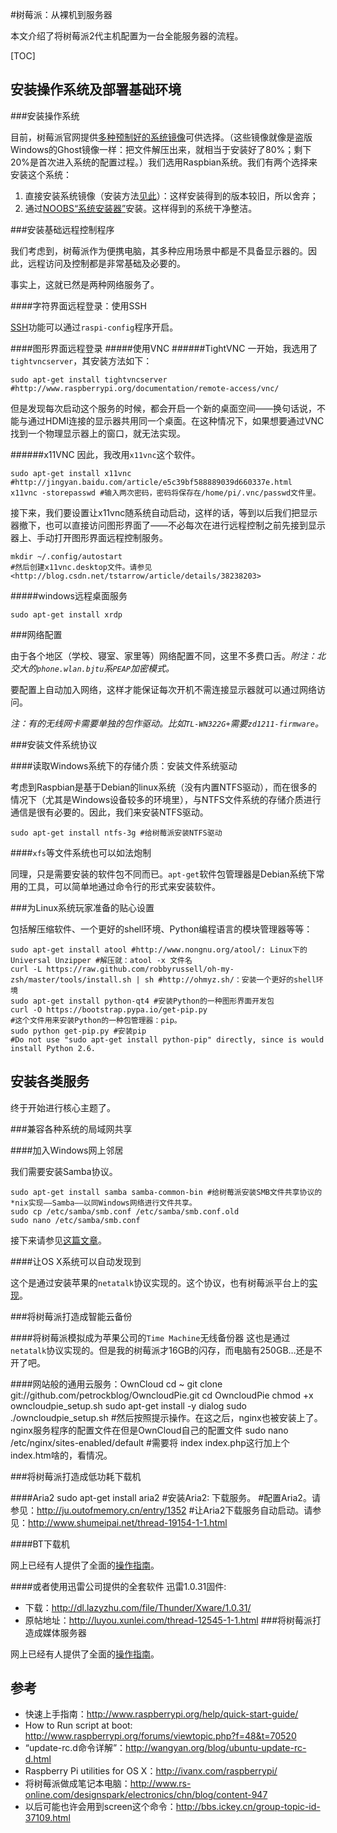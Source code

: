 #树莓派：从裸机到服务器

本文介绍了将树莓派2代主机配置为一台全能服务器的流程。

[TOC]


安装操作系统及部署基础环境
----------------------

###安装操作系统

目前，树莓派官网提供[多种预制好的系统镜像][osList]可供选择。（这些镜像就像是盗版Windows的Ghost镜像一样：把文件解压出来，就相当于安装好了80%；剩下20%是首次进入系统的配置过程。）我们选用Raspbian系统。我们有两个选择来安装这个系统：

1. 直接安装系统镜像（安装方法[见此][instalOSimage]）：这样安装得到的版本较旧，所以舍弃；
2. 通过[NOOBS“系统安装器”][NOOBS]安装。这样得到的系统干净整洁。


[osList]: https://www.raspberrypi.org/downloads/
[instalOSimage]: https://www.raspberrypi.org/documentation/installation/installing-images/README.md
[NOOBS]: http://www.raspberrypi.org/help/noobs-setup/

###安装基础远程控制程序

我们考虑到，树莓派作为便携电脑，其多种应用场景中都是不具备显示器的。因此，远程访问及控制都是非常基础及必要的。

事实上，这就已然是两种网络服务了。

####字符界面远程登录：使用SSH

[SSH][]功能可以通过`raspi-config`程序开启。

[SSH]: https://www.raspberrypi.org/documentation/remote-access/ssh/

####图形界面远程登录
#####使用VNC
######TightVNC
一开始，我选用了`tightvncserver`，其安装方法如下：

    sudo apt-get install tightvncserver #http://www.raspberrypi.org/documentation/remote-access/vnc/

但是发现每次启动这个服务的时候，都会开启一个新的桌面空间——换句话说，不能与通过HDMI连接的显示器共用同一个桌面。在这种情况下，如果想要通过VNC找到一个物理显示器上的窗口，就无法实现。

######x11VNC
因此，我改用`x11vnc`这个软件。

    sudo apt-get install x11vnc #http://jingyan.baidu.com/article/e5c39bf588889039d660337e.html
    x11vnc -storepasswd #输入两次密码，密码将保存在/home/pi/.vnc/passwd文件里。

接下来，我们要设置让x11vnc随系统自动启动，这样的话，等到以后我们把显示器撤下，也可以直接访问图形界面了——不必每次在进行远程控制之前先接到显示器上、手动打开图形界面远程控制服务。

    mkdir ~/.config/autostart
    #然后创建x11vnc.desktop文件。请参见<http://blog.csdn.net/tstarrow/article/details/38238203>

#####windows远程桌面服务

    sudo apt-get install xrdp

###网络配置

由于各个地区（学校、寝室、家里等）网络配置不同，这里不多费口舌。_附注：北交大的`phone.wlan.bjtu`系`PEAP`加密模式。_

要配置上自动加入网络，这样才能保证每次开机不需连接显示器就可以通过网络访问。

_注：有的无线网卡需要单独的包作驱动。比如`TL-WN322G+`需要`zd1211-firmware`。_

###安装文件系统协议

####读取Windows系统下的存储介质：安装文件系统驱动

考虑到Raspbian是基于Debian的linux系统（没有内置NTFS驱动），而在很多的情况下（尤其是Windows设备较多的环境里），与NTFS文件系统的存储介质进行通信是很有必要的。因此，我们来安装NTFS驱动。

    sudo apt-get install ntfs-3g #给树莓派安装NTFS驱动

####`xfs`等文件系统也可以如法炮制

同理，只是需要安装的软件包不同而已。`apt-get`软件包管理器是Debian系统下常用的工具，可以简单地通过命令行的形式来安装软件。

###为Linux系统玩家准备的贴心设置

包括解压缩软件、一个更好的shell环境、Python编程语言的模块管理器等等：

    sudo apt-get install atool #http://www.nongnu.org/atool/: Linux下的Universal Unzipper #解压就：atool -x 文件名
    curl -L https://raw.github.com/robbyrussell/oh-my-zsh/master/tools/install.sh | sh #http://ohmyz.sh/：安装一个更好的shell环境
    sudo apt-get install python-qt4 #安装Python的一种图形界面开发包
    curl -O https://bootstrap.pypa.io/get-pip.py 
    #这个文件用来安装Python的一种包管理器：pip。
    sudo python get-pip.py #安装pip
    #Do not use "sudo apt-get install python-pip" directly, since is would install Python 2.6.


安装各类服务
----------

终于开始进行核心主题了。

###兼容各种系统的局域网共享

####加入Windows网上邻居

我们需要安装Samba协议。

    sudo apt-get install samba samba-common-bin #给树莓派安装SMB文件共享协议的*nix实现——Samba——以同Windows网络进行文件共享。
    sudo cp /etc/samba/smb.conf /etc/samba/smb.conf.old
    sudo nano /etc/samba/smb.conf

接下来请参见[这篇文章][smb_htg]。

[smb_htg]: http://www.howtogeek.com/139433/how-to-turn-a-raspberry-pi-into-a-low-power-network-storage-device/

####让OS X系统可以自动发现到

这个是通过安装苹果的`netatalk`协议实现的。这个协议，也有树莓派平台上的[实现](https://www.davidschlachter.com/misc/netatalk3rpi)。

###将树莓派打造成智能云备份

####将树莓派模拟成为苹果公司的`Time Machine`无线备份器
这也是通过`netatalk`协议实现的。但是我的树莓派才16GB的闪存，而电脑有250GB…还是不开了吧。

####网站般的通用云服务：OwnCloud
    cd ~
    git clone git://github.com/petrockblog/OwncloudPie.git
    cd OwncloudPie
    chmod +x owncloudpie_setup.sh
    sudo apt-get install -y dialog
    sudo ./owncloudpie_setup.sh
    #然后按照提示操作。在这之后，nginx也被安装上了。nginx服务程序的配置文件在但是OwnCloud自己的配置文件
    sudo nano /etc/nginx/sites-enabled/default
    #需要将 index index.php这行加上个index.htm啥的，看情况。

###将树莓派打造成低功耗下载机

####Aria2
    sudo apt-get install aria2 #安装Aria2: 下载服务。
    #配置Aria2。请参见：http://ju.outofmemory.cn/entry/1352
    #让Aria2下载服务自动启动。请参见：http://www.shumeipai.net/thread-19154-1-1.html

####BT下载机

网上已经有人提供了全面的[操作指南][btserver]。

[btserver]: http://www.instructables.com/id/Raspberry-Pi-Torrent-Samba-and-DLNA-with-3-hard-dr/?ALLSTEPS

####或者使用迅雷公司提供的全套软件
迅雷1.0.31固件:

* 下载：<http://dl.lazyzhu.com/file/Thunder/Xware/1.0.31/>
* 原帖地址：<http://luyou.xunlei.com/thread-12545-1-1.html>
###将树莓派打造成媒体服务器

网上已经有人提供了全面的[操作指南][mediaserver]。

[mediaserver]: http://www.instructables.com/id/Raspberry-Pi-Media-Server-MiniDLNA/?ALLSTEPS




参考
------
* 快速上手指南：http://www.raspberrypi.org/help/quick-start-guide/
* How to Run script at boot: http://www.raspberrypi.org/forums/viewtopic.php?f=48&t=70520
* “update-rc.d命令详解”：http://wangyan.org/blog/ubuntu-update-rc-d.html
* Raspberry Pi utilities for OS X：http://ivanx.com/raspberrypi/
* 将树莓派做成笔记本电脑：http://www.rs-online.com/designspark/electronics/chn/blog/content-947
* 以后可能也许会用到screen这个命令：http://bbs.ickey.cn/group-topic-id-37109.html